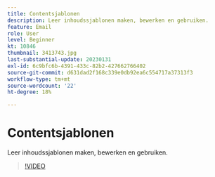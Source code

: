 ```yaml
---
title: Contentsjablonen
description: Leer inhoudssjablonen maken, bewerken en gebruiken.
feature: Email
role: User
level: Beginner
kt: 10846
thumbnail: 3413743.jpg
last-substantial-update: 20230131
exl-id: 6c9bfc6b-4391-433c-82b2-427662766402
source-git-commit: d631dad2f168c339e0db92ea6c554717a37313f3
workflow-type: tm+mt
source-wordcount: '22'
ht-degree: 18%

---
```


# Contentsjablonen

Leer inhoudssjablonen maken, bewerken en gebruiken.

>[!VIDEO](https://video.tv.adobe.com/v/3413743?quality=12&learn=on)
